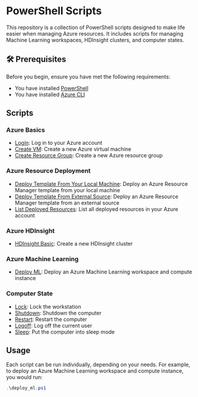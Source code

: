 # PowerShell Scripts 

This repository is a collection of PowerShell scripts designed to make life easier when managing Azure resources. It includes scripts for managing Machine Learning workspaces, HDInsight clusters, and computer states.

## 🛠️ Prerequisites

Before you begin, ensure you have met the following requirements:

- You have installed [PowerShell](https://aka.ms/getps6) 
- You have installed [Azure CLI](https://docs.microsoft.com/cli/azure/install-azure-cli) 

## Scripts

### Azure Basics

- [Login](Azure/Basics/Login.ps1): Log in to your Azure account 
- [Create VM](Azure/Basics/Create_VM.ps1): Create a new Azure virtual machine 
- [Create Resource Group](Azure/Basics/Create_Resource_Group.ps1): Create a new Azure resource group 

### Azure Resource Deployment

- [Deploy Template From Your Local Machine](Azure/ResourceDeployment/Deploy_Template_From_Your_Local_Machine.ps1): Deploy an Azure Resource Manager template from your local machine 
- [Deploy Template From External Source](Azure/ResourceDeployment/Deploy_Template_From_External_Source.ps1): Deploy an Azure Resource Manager template from an external source 
- [List Deployed Resources](Azure/Basics/List_Deployed_Resources.ps1): List all deployed resources in your Azure account 

### Azure HDInsight

- [HDInsight Basic](Azure/HDInsight/HDInsight-Basic.ps1): Create a new HDInsight cluster 

### Azure Machine Learning

- [Deploy ML](Azure/ML): Deploy an Azure Machine Learning workspace and compute instance 

### Computer State

- [Lock](ComputerState/lock.ps1): Lock the workstation 
- [Shutdown](ComputerState/shutdown.ps1): Shutdown the computer 
- [Restart](ComputerState/restart.ps1): Restart the computer 
- [Logoff](ComputerState/logoff.ps1): Log off the current user 
- [Sleep](ComputerState/sleep.ps1): Put the computer into sleep mode

## Usage

Each script can be run individually, depending on your needs. For example, to deploy an Azure Machine Learning workspace and compute instance, you would run:

```powershell
.\deploy_ml.ps1
